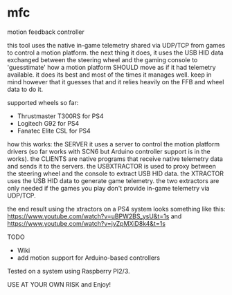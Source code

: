# mfc
motion feedback controller

this tool uses the native in-game telemetry shared via UDP/TCP from games to control a motion platform.
the next thing it does, it uses the USB HID data exchanged between the steering wheel and the gaming console to 'guesstimate' how a motion platform SHOULD move as if it had telemetry available. it does its best and most of the times it manages well. keep in mind however that it guesses that and it relies heavily on the FFB and wheel data to do it.

supported wheels so far:
- Thrustmaster T300RS for PS4
- Logitech G92 for PS4
- Fanatec Elite CSL for PS4

how this works:
the SERVER it uses a server to control the motion platform drivers (so far works with SCN6 but Arduino controller support is in the works).
the CLIENTS are native programs that receive native telemetry data and sends it to the servers.
the USBXTRACTOR is used to proxy between the steering wheel and the console to extract USB HID data.
the XTRACTOR uses the USB HID data to generate game telemetry.
the two extractors are only needed if the games you play don't provide in-game telemetry via UDP/TCP.

the end result using the xtractors on a PS4 system looks something like this:
https://www.youtube.com/watch?v=uBPW2BS_ysU&t=1s and https://www.youtube.com/watch?v=jvZpMXiD8k4&t=1s

TODO
- Wiki
- add motion support for Arduino-based controllers

Tested on a system using Raspberry PI2/3.

USE AT YOUR OWN RISK and Enjoy!
